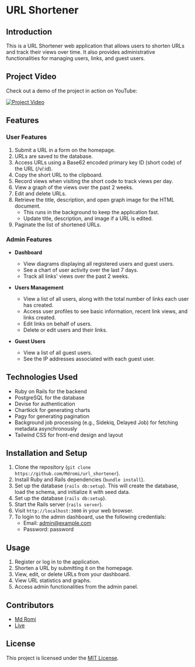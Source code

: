 # URL Shortener

## Introduction

This is a URL Shortener web application that allows users to shorten URLs and track their views over time. It also provides administrative functionalities for managing users, links, and guest users.

## Project Video

Check out a demo of the project in action on YouTube:

[![Project Video](https://img.youtube.com/vi/Kg9m-18-2is/0.jpg)](https://youtu.be/Kg9m-18-2is)


## Features

### User Features

1. Submit a URL in a form on the homepage.
2. URLs are saved to the database.
3. Access URLs using a Base62 encoded primary key ID (short code) of the URL (/v/:id).
4. Copy the short URL to the clipboard.
5. Record views when visiting the short code to track views per day.
6. View a graph of the views over the past 2 weeks.
7. Edit and delete URLs.
8. Retrieve the title, description, and open graph image for the HTML document.
    - This runs in the background to keep the application fast.
    - Update title, description, and image if a URL is edited.
9. Paginate the list of shortened URLs.

### Admin Features

- **Dashboard**
    - View diagrams displaying all registered users and guest users.
    - See a chart of user activity over the last 7 days.
    - Track all links' views over the past 2 weeks.

- **Users Management**
    - View a list of all users, along with the total number of links each user has created.
    - Access user profiles to see basic information, recent link views, and links created.
    - Edit links on behalf of users.
    - Delete or edit users and their links.

- **Guest Users**
    - View a list of all guest users.
    - See the IP addresses associated with each guest user.

## Technologies Used

- Ruby on Rails for the backend
- PostgreSQL for the database
- Devise for authentication
- Chartkick for generating charts
- Pagy for generating pagination
- Background job processing (e.g., Sidekiq, Delayed Job) for fetching metadata asynchronously
- Tailwind CSS for front-end design and layout

## Installation and Setup

1. Clone the repository (`git clone https://github.com/Mdromi/url_shortener`).
2. Install Ruby and Rails dependencies (`bundle install`).
3. Set up the database (`rails db:setup`). This will create the database, load the schema, and initialize it with seed data.
4. Set up the database (`rails db:setup`).
5. Start the Rails server (`rails server`).
6. Visit `http://localhost:3000` in your web browser.
7. To login to the admin dashboard, use the following credentials:
   - Email: admin@example.com
   - Password: password

## Usage

1. Register or log in to the application.
2. Shorten a URL by submitting it on the homepage.
3. View, edit, or delete URLs from your dashboard.
4. View URL statistics and graphs.
5. Access admin functionalities from the admin panel.

## Contributors

- [Md Romi](https://github.com/mdromi)
- [Live](https://url-shortener-qkvt.onrender.com/)

## License

This project is licensed under the [MIT License](LICENSE).
